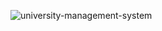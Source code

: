 ![university-management-system](http://www.plantuml.com/plantuml/proxy?cache=no&src=https://gist.githubusercontent.com/msaf9/100aa5bea3ef53b1b50bab772ec81f0d/raw/e7dbccd7df7abf426133424f150218041ba826c1/ActivityDiagramAdmissions.iuml)
